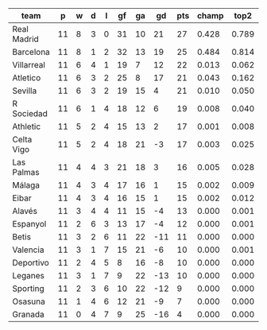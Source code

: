 |    team     | p  | w | d | l | gf | ga | gd  | pts | champ | top2  | top3  | top4  |  5-7  | bot4  | bot3  | bot2  |
|-------------|----|---|---|---|----|----|-----|-----|-------|-------|-------|-------|-------|-------|-------|-------|
| Real Madrid | 11 | 8 | 3 | 0 | 31 | 10 |  21 |  27 | 0.428 | 0.789 | 0.906 | 0.955 | 0.039 | 0.000 | 0.000 | 0.000|
| Barcelona   | 11 | 8 | 1 | 2 | 32 | 13 |  19 |  25 | 0.484 | 0.814 | 0.917 | 0.962 | 0.033 | 0.000 | 0.000 | 0.000|
| Villarreal  | 11 | 6 | 4 | 1 | 19 |  7 |  12 |  22 | 0.013 | 0.062 | 0.185 | 0.324 | 0.348 | 0.007 | 0.004 | 0.002|
| Atletico    | 11 | 6 | 3 | 2 | 25 |  8 |  17 |  21 | 0.043 | 0.162 | 0.403 | 0.565 | 0.277 | 0.002 | 0.001 | 0.000|
| Sevilla     | 11 | 6 | 3 | 2 | 19 | 15 |   4 |  21 | 0.010 | 0.050 | 0.142 | 0.268 | 0.341 | 0.009 | 0.004 | 0.002|
| R Sociedad  | 11 | 6 | 1 | 4 | 18 | 12 |   6 |  19 | 0.008 | 0.040 | 0.127 | 0.246 | 0.330 | 0.013 | 0.006 | 0.002|
| Athletic    | 11 | 5 | 2 | 4 | 15 | 13 |   2 |  17 | 0.001 | 0.008 | 0.035 | 0.081 | 0.213 | 0.058 | 0.033 | 0.015|
| Celta Vigo  | 11 | 5 | 2 | 4 | 18 | 21 |  -3 |  17 | 0.003 | 0.025 | 0.079 | 0.158 | 0.286 | 0.028 | 0.014 | 0.005|
| Las Palmas  | 11 | 4 | 4 | 3 | 21 | 18 |   3 |  16 | 0.005 | 0.028 | 0.102 | 0.193 | 0.311 | 0.020 | 0.011 | 0.004|
| Málaga      | 11 | 4 | 3 | 4 | 17 | 16 |   1 |  15 | 0.002 | 0.009 | 0.035 | 0.077 | 0.209 | 0.066 | 0.036 | 0.017|
| Eibar       | 11 | 4 | 3 | 4 | 16 | 15 |   1 |  15 | 0.002 | 0.012 | 0.044 | 0.099 | 0.235 | 0.050 | 0.027 | 0.012|
| Alavés      | 11 | 3 | 4 | 4 | 11 | 15 |  -4 |  13 | 0.000 | 0.001 | 0.007 | 0.022 | 0.097 | 0.190 | 0.121 | 0.066|
| Espanyol    | 11 | 2 | 6 | 3 | 13 | 17 |  -4 |  12 | 0.000 | 0.001 | 0.007 | 0.016 | 0.072 | 0.230 | 0.150 | 0.083|
| Betis       | 11 | 3 | 2 | 6 | 11 | 22 | -11 |  11 | 0.000 | 0.000 | 0.003 | 0.007 | 0.046 | 0.345 | 0.241 | 0.140|
| Valencia    | 11 | 3 | 1 | 7 | 15 | 21 |  -6 |  10 | 0.000 | 0.001 | 0.006 | 0.016 | 0.076 | 0.225 | 0.151 | 0.085|
| Deportivo   | 11 | 2 | 4 | 5 |  8 | 16 |  -8 |  10 | 0.000 | 0.000 | 0.001 | 0.004 | 0.024 | 0.477 | 0.360 | 0.235|
| Leganes     | 11 | 3 | 1 | 7 |  9 | 22 | -13 |  10 | 0.000 | 0.000 | 0.002 | 0.005 | 0.032 | 0.411 | 0.296 | 0.185|
| Sporting    | 11 | 2 | 3 | 6 | 10 | 22 | -12 |   9 | 0.000 | 0.000 | 0.000 | 0.002 | 0.019 | 0.511 | 0.396 | 0.267|
| Osasuna     | 11 | 1 | 4 | 6 | 12 | 21 |  -9 |   7 | 0.000 | 0.000 | 0.001 | 0.002 | 0.012 | 0.573 | 0.452 | 0.313|
| Granada     | 11 | 0 | 4 | 7 |  9 | 25 | -16 |   4 | 0.000 | 0.000 | 0.000 | 0.000 | 0.004 | 0.785 | 0.697 | 0.568|
